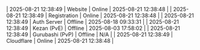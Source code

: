 | 2025-08-21 12:38:49 | Website | Online | 2025-08-21 12:38:48 |
| 2025-08-21 12:38:49 | Registration | Online | 2025-08-21 12:38:48 |
| 2025-08-21 12:38:49 | Auth Server | Offline | 2025-08-18 09:33:31 |
| 2025-08-21 12:38:49 | Kezan (PvE) | Offline | 2025-08-03 17:58:02 |
| 2025-08-21 12:38:49 | Gurubashi (PvP) | Offline | N/A |
| 2025-08-21 12:38:49 | Cloudflare | Online | 2025-08-21 12:38:48 |
